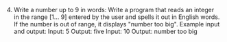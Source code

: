 4. Write a number up to 9 in words:
Write a program that reads an integer in the range [1… 9] entered by the user and spells it out in English words. If the number is out of range, it displays "number too big".
Example input and output:
Input:
5
Output:
five
Input:
10
Output:
number too big
